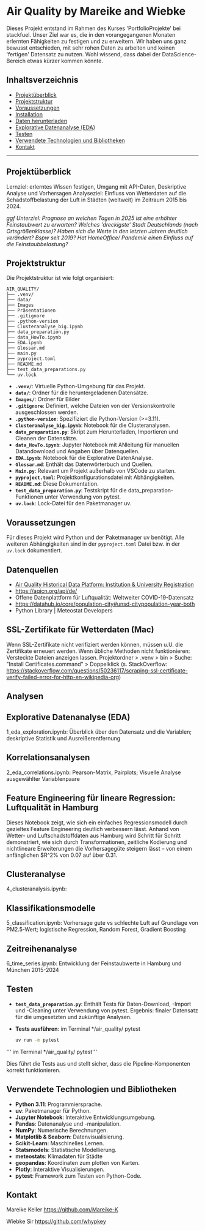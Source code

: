 # Air Quality by Mareike and Wiebke

Dieses Projekt entstand im Rahmen des Kurses 'PortfolioProjekte' bei stackfuel.
Unser Ziel war es, die in den vorangegangenen Monaten erlernten Fähigkeiten zu festigen und zu erweitern.
Wir haben uns ganz bewusst entschieden, mit sehr rohen Daten zu arbeiten und keinen 'fertigen' Datensatz zu nutzen. Wohl wissend, dass dabei der DataScience-Bereich etwas kürzer kommen könnte.

## Inhaltsverzeichnis

- [Projektüberblick](#projektüberblick)
- [Projektstruktur](#projektstruktur)
- [Voraussetzungen](#voraussetzungen)
- [Installation](#installation)
- [Daten herunterladen](#daten-herunterladen)
- [Explorative Datenanalyse (EDA)](#EDA)
- [Testen](#testen)
- [Verwendete Technologien und Bibliotheken](#Glossar)
- [Kontakt](#kontakt)

---

## Projektüberblick

Lernziel: erlerntes Wissen festigen, Umgang mit API-Daten, Deskriptive Analyse und Vorhersagen
Analyseziel: 
Einfluss von Wetterdaten auf die Schadstoffbelastung der Luft
in Städten (weltweit)
im Zeitraum 2015 bis 2024.

<i> 
ggf Unterziel:
Prognose an welchen Tagen in 2025 ist eine erhöhter Feinstaubwert zu erwarten?
Welches 'dreckigste' Stadt Deutschlands (nach Ortsgrößenklasse)?
Haben sich die Werte in den letzten Jahren deutlich verändert? Bspw seit 2019?
Hat HomeOffice/ Pandemie einen Einfluss auf die Feinstaubbelastung?
</i>


## Projektstruktur

Die Projektstruktur ist wie folgt organisiert:

```
AIR_QUALITY/
├── .venv/
├── data/
├── Images
├── Präsentationen
├── .gitignore
├── .python-version
├── Clusteranalyse_big.ipynb 
├── data_preparation.py
├── data_HowTo.ipynb
├── EDA.ipynb 
├── Glossar.md
├── main.py
├── pyproject.toml
├── README.md
├── test_data_preparations.py
└── uv.lock
```

- **`.venv/`**: Virtuelle Python-Umgebung für das Projekt.
- **`data/`**: Ordner für die heruntergeladenen Datensätze.
- **`Images/`**: Ordner für Bilder
- **`.gitignore`**: Definiert, welche Dateien von der Versionskontrolle ausgeschlossen werden.
- **`.python-version`**: Spezifiziert die Python-Version (>=3.11).
- **`Clusteranalyse_big.ipynb`**: Notebook für die Clusteranalysen.
- **`data_preparation.py`**: Skript zum Herunterladen, Importieren und Cleanen der Datensätze.
- **`data_HowTo.ipynb`**: Jupyter Notebook mit ANleitung für manuellen Datandownload und Angaben über Datenquellen.
- **`EDA.ipynb`**: Notebook für die Explorative DatenAnalyse.
- **`Glossar.md`**: Enthält das Datenwörterbuch und Quellen.
- **`Main.py`**: Relevant um Projekt außerhalb von VSCode zu starten.
- **`pyproject.toml`**: Projektkonfigurationsdatei mit Abhängigkeiten.
- **`README.md`**: Diese Dokumentation.
- **`test_data_preparation.py`**: Testskript für die data_preparation-Funktionen unter Verwendung von pytest.
- **`uv.lock`**: Lock-Datei für den Paketmanager uv.

## Voraussetzungen

Für dieses Projekt wird Python und der Paketmanager uv benötigt. 
Alle weiteren Abhängigkeiten sind in der `pyproject.toml` Datei bzw. in der `uv.lock` dokumentiert.


## Datenquellen

- [Air Quality Historical Data Platform: Institution & University Registration](https://aqicn.org/data-platform/covid19/)
- https://aqicn.org/api/de/ 
- Offene Datenplattform für Luftqualität: Weltweiter COVID-19-Datensatz
- https://datahub.io/core/population-city#unsd-citypopulation-year-both
- Python Library | Meteostat Developers

## SSL-Zertifikate für Wetterdaten (Mac)
Wenn SSL-Zertifikate nicht verifiziert werden können, müssen u.U. die Zertifikate erneuert werden. Wenn übliche Methoden nicht funktionieren:
Versteckte Dateien anzeigen lassen.
Projektordner > .venv > bin > Suche: "Install Certificates.command" > Doppelklick
(s. StackOverflow: https://stackoverflow.com/questions/50236117/scraping-ssl-certificate-verify-failed-error-for-http-en-wikipedia-org)

## Analysen
## Explorative Datenanalyse (EDA)
1_eda_exploration.ipynb: Überblick über den Datensatz und die Variablen; deskriptive Statistik und Ausreißerentfernung
## Korrelationsanalysen
2_eda_correlations.ipynb: Pearson-Matrix, Pairplots; Visuelle Analyse ausgewählter Variablenpaare
## Feature Engineering für lineare Regression: Luftqualität in Hamburg
Dieses Notebook zeigt, wie sich ein einfaches Regressionsmodell durch gezieltes Feature Engineering deutlich verbessern lässt. Anhand von Wetter- und Luftschadstoffdaten aus Hamburg wird Schritt für Schritt demonstriert, wie sich durch Transformationen, zeitliche Kodierung und nichtlineare Erweiterungen die Vorhersagegüte steigern lässt – von einem anfänglichen $R^2% von 0.07 auf über 0.31.
## Clusteranalyse
4_clusteranalysis.ipynb: 
## Klassifikationsmodelle
5_classification.ipynb: Vorhersage gute vs schlechte Luft auf Grundlage von PM2.5-Wert; logistische Regression, Random Forest, Gradient Boosting
## Zeitreihenanalyse
6_time_series.ipynb: Entwicklung der Feinstaubwerte in Hamburg und München 2015-2024


## Testen

- **`test_data_preparation.py`**: Enthält Tests für Daten-Download, -Import und -Cleaning unter Verwendung von pytest. Ergebnis: finaler Datensatz für die umgesetzten und zukünftige Analysen.
- **Tests ausführen**: im Terminal */air_quality/ pytest

  ```bash
  uv run -m pytest
  ```


''' im Terminal */air_quality/ pytest'''

  Dies führt die Tests aus und stellt sicher, dass die Pipeline-Komponenten korrekt funktionieren.

## Verwendete Technologien und Bibliotheken

- **Python 3.11**: Programmiersprache.
- **uv**: Paketmanager für Python.
- **Jupyter Notebook**: Interaktive Entwicklungsumgebung.
- **Pandas**: Datenanalyse und -manipulation.
- **NumPy**: Numerische Berechnungen.
- **Matplotlib & Seaborn**: Datenvisualisierung.
- **Scikit-Learn**: Maschinelles Lernen.
- **Statsmodels**: Statistische Modellierung.
- **meteostats**: Klimadaten für Städte
- **geopandas**: Koordinaten zum plotten von Karten.
- **Plotly**: Interaktive Visualisierungen.
- **pytest**: Framework zum Testen von Python-Code.

## Kontakt

Mareike Keller https://github.com/Mareike-K

Wiebke Sir https://github.com/whypkey
